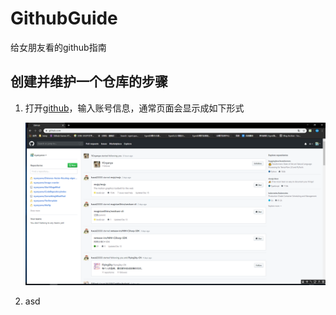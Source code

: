 # GithubGuide
给女朋友看的github指南

## 创建并维护一个仓库的步骤

1. 打开[github](http://github.com/)，输入账号信息，通常页面会显示成如下形式

   ![github](https://github.com/nyanyaww/GithubGuide/blob/master/fig/github.png)

2. asd 

